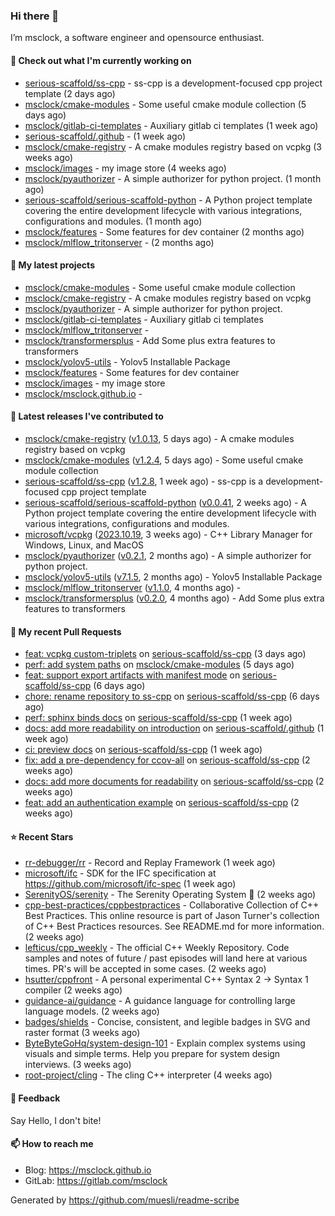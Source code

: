 ### Hi there 👋

I’m msclock, a software engineer and opensource enthusiast.

#### 👷 Check out what I'm currently working on

- [serious-scaffold/ss-cpp](https://github.com/serious-scaffold/ss-cpp) - ss-cpp is a development-focused cpp project template (2 days ago)
- [msclock/cmake-modules](https://github.com/msclock/cmake-modules) - Some useful cmake module collection (5 days ago)
- [msclock/gitlab-ci-templates](https://github.com/msclock/gitlab-ci-templates) - Auxiliary gitlab ci templates (1 week ago)
- [serious-scaffold/.github](https://github.com/serious-scaffold/.github) -  (1 week ago)
- [msclock/cmake-registry](https://github.com/msclock/cmake-registry) - A cmake modules registry based on vcpkg (3 weeks ago)
- [msclock/images](https://github.com/msclock/images) - my image store (4 weeks ago)
- [msclock/pyauthorizer](https://github.com/msclock/pyauthorizer) - A simple authorizer for python project. (1 month ago)
- [serious-scaffold/serious-scaffold-python](https://github.com/serious-scaffold/serious-scaffold-python) - A Python project template covering the entire development lifecycle with various integrations, configurations and modules. (1 month ago)
- [msclock/features](https://github.com/msclock/features) - Some features for dev container (2 months ago)
- [msclock/mlflow_tritonserver](https://github.com/msclock/mlflow_tritonserver) -  (2 months ago)

#### 🌱 My latest projects

- [msclock/cmake-modules](https://github.com/msclock/cmake-modules) - Some useful cmake module collection
- [msclock/cmake-registry](https://github.com/msclock/cmake-registry) - A cmake modules registry based on vcpkg
- [msclock/pyauthorizer](https://github.com/msclock/pyauthorizer) - A simple authorizer for python project.
- [msclock/gitlab-ci-templates](https://github.com/msclock/gitlab-ci-templates) - Auxiliary gitlab ci templates
- [msclock/mlflow_tritonserver](https://github.com/msclock/mlflow_tritonserver) - 
- [msclock/transformersplus](https://github.com/msclock/transformersplus) - Add Some plus extra features to transformers
- [msclock/yolov5-utils](https://github.com/msclock/yolov5-utils) - Yolov5 Installable Package
- [msclock/features](https://github.com/msclock/features) - Some features for dev container
- [msclock/images](https://github.com/msclock/images) - my image store
- [msclock/msclock.github.io](https://github.com/msclock/msclock.github.io) - 

#### 🔭 Latest releases I've contributed to

- [msclock/cmake-registry](https://github.com/msclock/cmake-registry) ([v1.0.13](https://github.com/msclock/cmake-registry/releases/tag/v1.0.13), 5 days ago) - A cmake modules registry based on vcpkg
- [msclock/cmake-modules](https://github.com/msclock/cmake-modules) ([v1.2.4](https://github.com/msclock/cmake-modules/releases/tag/v1.2.4), 5 days ago) - Some useful cmake module collection
- [serious-scaffold/ss-cpp](https://github.com/serious-scaffold/ss-cpp) ([v1.2.8](https://github.com/serious-scaffold/ss-cpp/releases/tag/v1.2.8), 1 week ago) - ss-cpp is a development-focused cpp project template
- [serious-scaffold/serious-scaffold-python](https://github.com/serious-scaffold/serious-scaffold-python) ([v0.0.41](https://github.com/serious-scaffold/serious-scaffold-python/releases/tag/v0.0.41), 2 weeks ago) - A Python project template covering the entire development lifecycle with various integrations, configurations and modules.
- [microsoft/vcpkg](https://github.com/microsoft/vcpkg) ([2023.10.19](https://github.com/microsoft/vcpkg/releases/tag/2023.10.19), 3 weeks ago) - C&#43;&#43; Library Manager for Windows, Linux, and MacOS
- [msclock/pyauthorizer](https://github.com/msclock/pyauthorizer) ([v0.2.1](https://github.com/msclock/pyauthorizer/releases/tag/v0.2.1), 2 months ago) - A simple authorizer for python project.
- [msclock/yolov5-utils](https://github.com/msclock/yolov5-utils) ([v7.1.5](https://github.com/msclock/yolov5-utils/releases/tag/v7.1.5), 2 months ago) - Yolov5 Installable Package
- [msclock/mlflow_tritonserver](https://github.com/msclock/mlflow_tritonserver) ([v1.1.0](https://github.com/msclock/mlflow_tritonserver/releases/tag/v1.1.0), 4 months ago) - 
- [msclock/transformersplus](https://github.com/msclock/transformersplus) ([v0.2.0](https://github.com/msclock/transformersplus/releases/tag/v0.2.0), 4 months ago) - Add Some plus extra features to transformers

#### 🔨 My recent Pull Requests

- [feat: vcpkg custom-triplets](https://github.com/serious-scaffold/ss-cpp/pull/48) on [serious-scaffold/ss-cpp](https://github.com/serious-scaffold/ss-cpp) (3 days ago)
- [perf: add system paths](https://github.com/msclock/cmake-modules/pull/7) on [msclock/cmake-modules](https://github.com/msclock/cmake-modules) (5 days ago)
- [feat: support export artifacts with manifest mode](https://github.com/serious-scaffold/ss-cpp/pull/46) on [serious-scaffold/ss-cpp](https://github.com/serious-scaffold/ss-cpp) (6 days ago)
- [chore: rename repository to ss-cpp](https://github.com/serious-scaffold/ss-cpp/pull/44) on [serious-scaffold/ss-cpp](https://github.com/serious-scaffold/ss-cpp) (6 days ago)
- [perf: sphinx binds docs](https://github.com/serious-scaffold/ss-cpp/pull/43) on [serious-scaffold/ss-cpp](https://github.com/serious-scaffold/ss-cpp) (1 week ago)
- [docs: add more readability on introduction](https://github.com/serious-scaffold/.github/pull/4) on [serious-scaffold/.github](https://github.com/serious-scaffold/.github) (1 week ago)
- [ci: preview docs](https://github.com/serious-scaffold/ss-cpp/pull/41) on [serious-scaffold/ss-cpp](https://github.com/serious-scaffold/ss-cpp) (1 week ago)
- [fix: add a pre-dependency for ccov-all](https://github.com/serious-scaffold/ss-cpp/pull/39) on [serious-scaffold/ss-cpp](https://github.com/serious-scaffold/ss-cpp) (2 weeks ago)
- [docs: add more documents for readability](https://github.com/serious-scaffold/ss-cpp/pull/37) on [serious-scaffold/ss-cpp](https://github.com/serious-scaffold/ss-cpp) (2 weeks ago)
- [feat: add an authentication example](https://github.com/serious-scaffold/ss-cpp/pull/35) on [serious-scaffold/ss-cpp](https://github.com/serious-scaffold/ss-cpp) (2 weeks ago)

#### ⭐ Recent Stars

- [rr-debugger/rr](https://github.com/rr-debugger/rr) - Record and Replay Framework (1 week ago)
- [microsoft/ifc](https://github.com/microsoft/ifc) - SDK for the IFC specification at https://github.com/microsoft/ifc-spec (1 week ago)
- [SerenityOS/serenity](https://github.com/SerenityOS/serenity) - The Serenity Operating System 🐞 (2 weeks ago)
- [cpp-best-practices/cppbestpractices](https://github.com/cpp-best-practices/cppbestpractices) - Collaborative Collection of C&#43;&#43; Best Practices. This online resource is part of Jason Turner&#39;s collection of C&#43;&#43; Best Practices resources. See README.md for more information. (2 weeks ago)
- [lefticus/cpp_weekly](https://github.com/lefticus/cpp_weekly) - The official C&#43;&#43; Weekly Repository. Code samples and notes of future / past episodes will land here at various times. PR&#39;s will be accepted in some cases. (2 weeks ago)
- [hsutter/cppfront](https://github.com/hsutter/cppfront) - A personal experimental C&#43;&#43; Syntax 2 -&gt; Syntax 1 compiler (2 weeks ago)
- [guidance-ai/guidance](https://github.com/guidance-ai/guidance) - A guidance language for controlling large language models. (2 weeks ago)
- [badges/shields](https://github.com/badges/shields) - Concise, consistent, and legible badges in SVG and raster format (3 weeks ago)
- [ByteByteGoHq/system-design-101](https://github.com/ByteByteGoHq/system-design-101) - Explain complex systems using visuals and simple terms. Help you prepare for system design interviews. (3 weeks ago)
- [root-project/cling](https://github.com/root-project/cling) - The cling C&#43;&#43; interpreter (4 weeks ago)

#### 💬 Feedback

Say Hello, I don't bite!

#### 📫 How to reach me

- Blog: https://msclock.github.io
- GitLab: https://gitlab.com/msclock

Generated by https://github.com/muesli/readme-scribe
